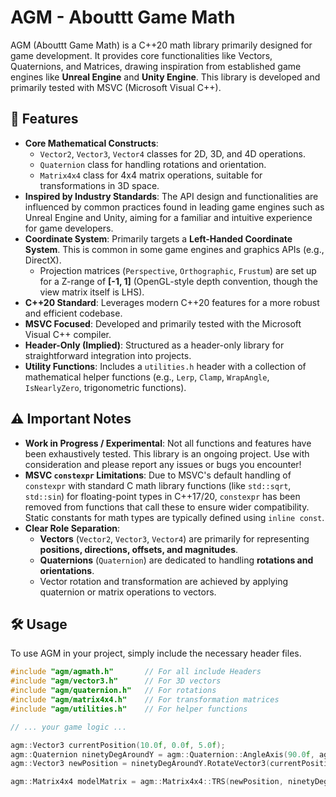 # AGM - Abouttt Game Math

AGM (Abouttt Game Math) is a C++20 math library primarily designed for game development. It provides core functionalities like Vectors, Quaternions, and Matrices, drawing inspiration from established game engines like **Unreal Engine** and **Unity Engine**. This library is developed and primarily tested with MSVC (Microsoft Visual C++).

## 🌟 Features

* **Core Mathematical Constructs**:
    * `Vector2`, `Vector3`, `Vector4` classes for 2D, 3D, and 4D operations.
    * `Quaternion` class for handling rotations and orientation.
    * `Matrix4x4` class for 4x4 matrix operations, suitable for transformations in 3D space.
* **Inspired by Industry Standards**: The API design and functionalities are influenced by common practices found in leading game engines such as Unreal Engine and Unity, aiming for a familiar and intuitive experience for game developers.
* **Coordinate System**: Primarily targets a **Left-Handed Coordinate System**. This is common in some game engines and graphics APIs (e.g., DirectX).
    * Projection matrices (`Perspective`, `Orthographic`, `Frustum`) are set up for a Z-range of **\[-1, 1]** (OpenGL-style depth convention, though the view matrix itself is LHS).
* **C++20 Standard**: Leverages modern C++20 features for a more robust and efficient codebase.
* **MSVC Focused**: Developed and primarily tested with the Microsoft Visual C++ compiler.
* **Header-Only (Implied)**: Structured as a header-only library for straightforward integration into projects.
* **Utility Functions**: Includes a `utilities.h` header with a collection of mathematical helper functions (e.g., `Lerp`, `Clamp`, `WrapAngle`, `IsNearlyZero`, trigonometric functions).

## ⚠️ Important Notes

* **Work in Progress / Experimental**: Not all functions and features have been exhaustively tested. This library is an ongoing project. Use with consideration and please report any issues or bugs you encounter!
* **MSVC `constexpr` Limitations**: Due to MSVC's default handling of `constexpr` with standard C math library functions (like `std::sqrt`, `std::sin`) for floating-point types in C++17/20, `constexpr` has been removed from functions that call these to ensure wider compatibility. Static constants for math types are typically defined using `inline const`.
* **Clear Role Separation**:
    * **Vectors** (`Vector2`, `Vector3`, `Vector4`) are primarily for representing **positions, directions, offsets, and magnitudes**.
    * **Quaternions** (`Quaternion`) are dedicated to handling **rotations and orientations**.
    * Vector rotation and transformation are achieved by applying quaternion or matrix operations to vectors.

## 🛠️ Usage

To use AGM in your project, simply include the necessary header files.

```cpp
#include "agm/agmath.h"       // For all include Headers
#include "agm/vector3.h"      // For 3D vectors
#include "agm/quaternion.h"   // For rotations
#include "agm/matrix4x4.h"    // For transformation matrices
#include "agm/utilities.h"    // For helper functions

// ... your game logic ...

agm::Vector3 currentPosition(10.0f, 0.0f, 5.0f);
agm::Quaternion ninetyDegAroundY = agm::Quaternion::AngleAxis(90.0f, agm::Vector3::UP);
agm::Vector3 newPosition = ninetyDegAroundY.RotateVector3(currentPosition);

agm::Matrix4x4 modelMatrix = agm::Matrix4x4::TRS(newPosition, ninetyDegAroundY, agm::Vector3::ONE);

